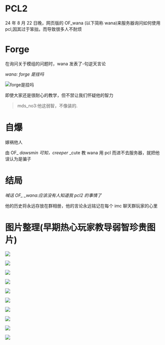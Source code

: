 # PCL2

24 年 8 月 22 日晚，网页版的 OF_wana (以下简称 wana)来服务器询问如何使用 pcl,因其过于笨拙，而导致很多人不耐烦

# Forge

在询问关于模组的问题时，wana 发表了-句逆天言论

_wana: forge 是挂吗_

![forge是挂吗](/others/wana传/forge.png)

即使大家还是很耐心的教学，但不禁让我们怀疑他的智力

> mds_no3:他这弱智，不像装的.

# 自爆

嫁祸他人

由 OF\_ _dawsmin 可知，creeper_ \_cute 教 wana 用 pcl 而进不去服务器，就把他误认为是骗子

# 结局

_喊话 OF\_ \_wana:应该没有人知道我 pcl2 的事情了_

他的历史将永远存放在群相册，他的言论永远铭记在每个 imc 聊天群玩家的心里

# 图片整理(早期热心玩家教导弱智珍贵图片)

![](/others/wana传/1.png)

![](/others/wana传/2.png)

![](/others/wana传/3.png)

![](/others/wana传/4.png)

![](/others/wana传/5.png)

![](/others/wana传/6.png)

![](/others/wana传/7.png)

![](/others/wana传/8.png)

![](/others/wana传/9.png)

![](/others/wana传/10.png)
